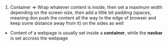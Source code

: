 1. Container => Wrap whatever content is inside, then set a maximum width depending on the screen size, then add a little bit padding (spaces, meaning don push the content all the way to the edge of browser and keep some distance away from it) on the sides as well

- Content of a webpage is usually set inside a **container**, while the **navbar** is set accross the webpage